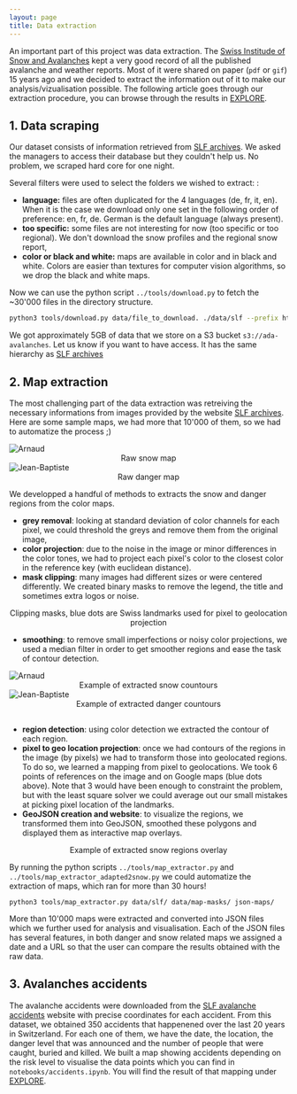 ```yaml
---
layout: page
title: Data extraction
---
```


An important part of this project was data extraction. The [Swiss Institude of Snow and Avalanches](https://www.slf.ch/) kept a very good record of all the published avalanche and weather reports. Most of it were shared on paper (`pdf` or `gif`) 15 years ago and we decided to extract the information out of it to make our analysis/vizualisation possible. The following article goes through our extraction procedure, you can browse through the results in [EXPLORE](https://swiss-avalanches.github.io/explore/).

## 1. Data scraping

Our dataset consists of information retrieved from [SLF archives](https://www.slf.ch/en/avalanche-bulletin-and-snow-situation/archive.html). We asked the managers to access their database but they couldn't help us. No problem, we scraped hard core for one night.

Several filters were used to select the folders we wished to extract: :

- **language:** files are often duplicated for the 4 languages (de, fr, it, en). When it is the case we download only one set in the following order of preference: en, fr, de. German is the default language (always present).
- **too specific:** some files are not interesting for now (too specific or too regional). We don't download the snow profiles and the regional snow report,
- **color or black and white:** maps are available in color and in black and white. Colors are easier than textures for computer vision algorithms, so we drop the black and white maps.

Now we can use the python script `../tools/download.py` to fetch the ~30'000 files in the directory structure.

```bash
python3 tools/download.py data/file_to_download. ./data/slf --prefix https://www.slf.ch/fileadmin/user_upload/import/lwdarchiv/public/ --nproc 4
```

We got approximately 5GB of data that we store on a S3 bucket `s3://ada-avalanches`. Let us know if you want to have access. It has the same hierarchy as [SLF archives](https://www.slf.ch/en/avalanche-bulletin-and-snow-situation/archive.html)

## 2. Map extraction

The most challenging part of the data extraction was retreiving the necessary informations from images provided by the website [SLF archives](https://www.slf.ch/en/avalanche-bulletin-and-snow-situation/archive.html). Here are some sample maps, we had more that 10'000 of them, so we had to automatize the process ;)

<div class="container-fluid"> <!-- If Needed Left and Right Padding in 'md' and 'lg' screen means use container class -->
    <div class="row">
        <div class="col-xs-6 col-sm-6 col-md-6 col-lg-6">
          <img src="../img/data_extraction/20100103_hstop_en_c.gif" alt="Arnaud" class="us-img"/>
          <div class="legend" align="center">Raw snow map</div>
        </div>
        <div class="col-xs-6 col-sm-6 col-md-6 col-lg-6">
          <img src="../img/data_extraction/200911301700_gk_en_c.gif" alt="Jean-Baptiste" class="us-img"/>
          <div class="legend" align="center">Raw danger map</div>
        </div>
    </div>
</div>

We developped a handful of methods to extracts the snow and danger regions from the color maps.

- **grey removal**: looking at standard deviation of color channels for each pixel, we could threshold the greys and remove them from the original image,
- **color projection**: due to the noise in the image or minor differences in the color tones, we had to project each pixel's color to the closest color in the reference key (with euclidean distance).
- **mask clipping**: many images had different sizes or were centered differently. We created binary masks to remove the legend, the title and sometimes extra logos or noise.


<div class="container-fluid"> <!-- If Needed Left and Right Padding in 'md' and 'lg' screen means use container class -->
    <div class="row">
        <div class="col-xs-12 col-sm-12 col-md-12 col-lg-12">
            <img src="../img/data_extraction/mapmask.gif" alt="" class="us-img"/>
            <div class="legend" align="center">Clipping masks, blue dots are Swiss landmarks used for pixel to geolocation projection</div>
        </div>
    </div>
</div>

- **smoothing**: to remove small imperfections or noisy color projections, we used a median filter in order to get smoother regions and ease the task of contour detection.

<div class="container-fluid"> <!-- If Needed Left and Right Padding in 'md' and 'lg' screen means use container class -->
    <div class="row">
        <div class="col-xs-6 col-sm-6 col-md-6 col-lg-6">
          <img src="../img/data_extraction/snow_contours.png" alt="Arnaud" class="us-img"/>
          <div class="legend" align="center">Example of extracted snow countours</div>
        </div>
        <div class="col-xs-6 col-sm-6 col-md-6 col-lg-6">
          <img src="../img/data_extraction/danger_contours.png" alt="Jean-Baptiste" class="us-img"/>
          <div class="legend" align="center">Example of extracted danger countours</div>
        </div>
    </div>
</div>
<div class="spacing" style="height: 15px;"></div>

- **region detection**: using color detection we extracted the contour of each region.
- **pixel to geo location projection**: once we had contours of the regions in the image (by pixels) we had to transform those into geolocated regions. To do so, we learned a mapping from pixel to geolocations. We took 6 points  of references on the image and on Google maps (blue dots above). Note that 3 would have been enough to constraint the problem, but with the least square solver we could average out our small mistakes at picking pixel location of the landmarks.
- **GeoJSON creation and website**: to visualize the regions, we transformed them into GeoJSON, smoothed these polygons and displayed them as interactive map overlays.

<div class="container-fluid"> <!-- If Needed Left and Right Padding in 'md' and 'lg' screen means use container class -->
    <div class="row">
        <div class="col-xs-12 col-sm-12 col-md-12 col-lg-12">
            <img src="../img/data_extraction/snow_polygon.gif" alt="" class="us-img"/>
            <div class="legend" align="center">Example of extracted snow regions overlay</div>
        </div>
    </div>
</div>

By running the python scripts `../tools/map_extractor.py` and `../tools/map_extractor_adapted2snow.py` we could automatize the extraction of maps, which ran for more than 30 hours!

`python3 tools/map_extractor.py data/slf/ data/map-masks/ json-maps/`

More than 10'000 maps were extracted and converted into JSON files which we further used for analysis and visualisation. Each of the JSON files has several features, in both danger and snow related maps we assigned a date and a URL so that the user can compare the results obtained with the raw data.

## 3. Avalanches accidents

The avalanche accidents were downloaded from the [SLF avalanche accidents](https://www.slf.ch/en/avalanches/destructive-avalanches-and-avalanche-accidents/avalanche-accidents-of-the-past-20-years.html) website with precise coordinates for each accident. From this dataset, we obtained 350 accidents that happenened over the last 20 years in Switzerland. For each one of them, we have the date, the location, the danger level that was announced and the number of people that were caught, buried and killed.  We built a map showing accidents depending on the risk level to visualise the data points which you can find in `notebooks/accidents.ipynb`. You will find the result of that mapping under [EXPLORE](../explore/).
